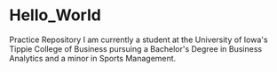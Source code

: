 # Hello_World
Practice Repository
I am currently a student at the University of Iowa's Tippie College of Business pursuing a Bachelor's Degree in Business Analytics and a minor in Sports Management.
